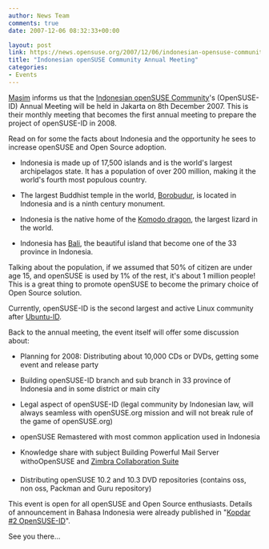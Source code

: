 ```yaml
---
author: News Team
comments: true
date: 2007-12-06 08:32:33+00:00

layout: post
link: https://news.opensuse.org/2007/12/06/indonesian-opensuse-community-annual-meeting/
title: "Indonesian openSUSE Community Annual Meeting"
categories:
- Events
---
```

[Masim](http://www.vavai.com/blog/) informs us that the [Indonesian openSUSE Community](http://www.opensuse.or.id)'s (OpenSUSE-ID) Annual Meeting will be held in Jakarta on 8th December 2007. This is their monthly meeting that becomes the first annual meeting to prepare the project of openSUSE-ID in 2008.

Read on for some the facts about Indonesia and the opportunity he sees to increase openSUSE and Open Source adoption.

<!-- more -->



  
  * Indonesia is made up of 17,500 islands and is the world's largest archipelagos state. It has a population of over 200 million, making it the world's fourth most populous country.

  
  * The largest Buddhist temple in the world, [Borobudur](http://en.wikipedia.org/wiki/Borobudur), is located in Indonesia and is a ninth century monument.
  * Indonesia is the native home of the [Komodo dragon](http://en.wikipedia.org/wiki/Komodo_dragon), the largest lizard in the world.

  
  * Indonesia has [Bali](http://en.wikipedia.org/wiki/Bali), the beautiful island that become one of the 33 province in Indonesia.



Talking about the population, if we assumed that 50% of citizen are under age 15, and openSUSE is used by 1% of the rest, it's about 1 million people! This is a great thing to promote openSUSE to become the primary choice of Open Source solution.

Currently, openSUSE-ID is the second largest and active Linux community after [Ubuntu-ID](http://www.ubuntu-id.org).

Back to the annual meeting, the event itself will offer some discussion about:




  
  * Planning for 2008: Distributing about 10,000 CDs or DVDs, getting some event and release party

  
  * Building openSUSE-ID branch and sub branch in 33 province of Indonesia and in some district or main city

  
  * Legal aspect of openSUSE-ID (legal community by Indonesian law, will always seamless with openSUSE.org mission and will not break rule of the game of openSUSE.org)
  * openSUSE Remastered with most common application used in Indonesia

  
  * Knowledge share with subject Building Powerful Mail Server withoOpenSUSE and [Zimbra Collaboration Suite](http://www.zimbra.com)

  
  * Distributing openSUSE 10.2 and 10.3 DVD repositories (contains oss, non oss, Packman and Guru repository)



This event is open for all openSUSE and Open Source enthusiasts. Details of announcement in Bahasa Indonesia were already published in "[Kopdar #2 OpenSUSE-ID](http://opensuse.or.id/2007/11/29/kopdar-2-opensuse-id/)".

See you there...
